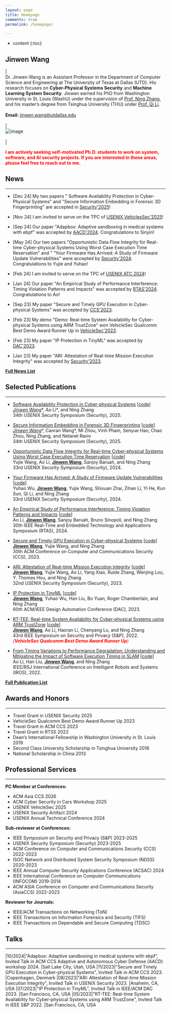 ```yaml
---
layout: page
title: Homepage
comments: true
permalink: /homepage/

---
```


* content
{:toc}

 
## **Jinwen Wang**


|<br> Dr. Jinwen Wang is an Assistant Professor in the Department of Computer Science and Engineering at The University of Texas at Dallas (UTD). His research focuses on **Cyber-Physical Systems Security** and **Machine Learning System Security**. Jinwen earned his PhD from Washington University in St. Louis (WashU) under the supervision of [Prof. Ning Zhang](https://cybersecurity.seas.wustl.edu/ning/index.html), and his master’s degree from Tsinghua University (THU) under [Prof. Qi Li](https://sites.google.com/site/qili2012/).<br><br>  **Email:** <jinwen.wang@utdallas.edu>  <br> <br> | <br> ![image](../images/jinwen.jpg) <br> <br> |



<!-- |<br> He is a final year Ph.D. candidate in the Department of Computer Science and Engineering at Washington University in St. Louis (WashU). He is currently working in Computer Security and Privacy Lab under the supervision of [Prof. Ning Zhang](https://cybersecurity.seas.wustl.edu/ning/index.html). He earned his M.S. in Computer Science from Tsinghua University (THU) in 2019, where he was advised by [Prof. Qi Li](https://sites.google.com/site/qili2012/) in 2019, and his B.E. in Computer Science from Sichuan University (SCU) in 2016. <br><br>His research interests include **System Security**, **Software Security**, **Cyber-physical Systems (CPS)**, **Real-time Systems**,  **Privacy-preserving ML System**. He focuses on securing cyber-physical systems and MLSys by designing and implementing efficient (real-time performance guarenteed) runtime security mechanisms, including attack isolation (TEE on CPU and GPU), prevention (CFI, DFI, privacy-preserving ML systems), and mitigation (recovery). He also develops scalable security reasoning approaches (remote attestation, fuzzing, and fingerprinting). His work spans various CPSs, including autonomous vehicles and medical devices, with diverse architectures like CPUs and GPUs.<br><br>  **Email:** <jinwen.wang@wustl.edu>  <br> <br> | <br> ![image](../images/jinwen.jpg) <br> <br> | -->

<!-- ***I am on the job market in the 2024-2025 cycle, please feel free to reach out!***  -->

<b style="color: red;">I am actively seeking self-motivated Ph.D. students to work on system, software, and AI security projects. If you are interested in these areas, please feel free to reach out to me.</b>


## News

---
* [Dec 24] My two papers " Software Availability Protection in Cyber-Physical Systems" and "Secure Information Embedding in Forensic 3D Fingerprinting" are accepted in  [Security'2025](https://www.usenix.org/conference/usenixsecurity25)!

* [Nov 24] I am invited to serve on the TPC of [USENIX VehiclesSec'2025](https://www.usenix.org/conference/vehiclesec25)!

* [Sep 24] Our paper "Adapbox: Adaptive sandboxing in medical systems with ebpf" was accepted by [AACD'2024](https://aacd24.github.io). Congratulations to Sinyin!

* [May 24] Our two papers "Opportunistic Data Flow Integrity for Real-time Cyber-physical Systems Using Worst Case Execution Time Reservation" and " “Your Firmware Has Arrived: A Study of Firmware Update Vulnerabilities" were accepted by [Security'2024](https://www.usenix.org/conference/usenixsecurity24). Congratulations to Yujie and Yuhao!

* [Feb 24] I am invited to serve on the TPC of [USENIX ATC 2024](https://www.usenix.org/conference/atc24)!

* [Jan 24] Our paper "An Empirical Study of Performance Interference: Timing Violation Patterns and Impacts" was accepted by [RTAS'2024](https://2024.rtas.org). Congratulations to Ao!

* [Sep 23] My paper "Secure and Timely GPU Execution in Cyber-physical Systems" was accepted by [CCS'2023](https://www.sigsac.org/ccs/CCS2023/). 

* [Feb 23] My demo "Demo: Real-time System Availability for Cyber-physical Systems using ARM TrustZone" won VehicleSec Qualcomm Best Demo Award Runner Up in [VehicleSec'2023](https://www.ndss-symposium.org/ndss2023/co-located-events/vehiclesec/).

* [Feb 23] My paper "IP Protection in TinyML" was accepted by [DAC'2023](https://www.dac.com/About/Conference-Archive/60th-DAC-2023).

* [Jan 23] My paper "ARI: Attestation of Real-time Mission Execution Integrity" was accepted by [Security'2023](https://www.usenix.org/conference/usenixsecurity23). 

[**Full News List**](https://j1nwenwang.github.io/news/)
<!-- [**Full News List**](../news/) -->

## Selected Publications
---
<!-- * **[In Submission]** **<u>Jinwen Wang</u>**, Chung Hwan Kim, and Ning Zhang. Crossfire: Gpu-Cpu Cross-Computing-Unit Path-Sensitive Control Flow Integrity in Cyber-Physical Systems. Under Review, 2025.

* **[In Submission]** **<u>Jinwen Wang*</u>**, Hongchao Zhang*, Ao Li, Chuanrui Jiang, Andrew Clark, and Ning Zhang, ConTest: Taming the Cyber-physical Input Space in Fuzz Testing with Control Theory. Under Review, 2025. -->

* [Software Availability Protection in Cyber-physical Systems](https://www.usenix.org/system/files/conference/usenixsecurity25/sec25cycle1-prepub-967-li-ao.pdf) [[code](https://github.com/WUSTL-CSPL/Gecko)] <br>
**<u>Jinwen Wang*</u>**, Ao Li*, and Ning Zhang <br>
34th USENIX Security Symposium (Security), 2025. 
<!-- [Security 25]. -->

* [Secure Information Embedding in Forensic 3D Fingerprinting](https://www.usenix.org/system/files/conference/usenixsecurity25/sec25cycle1-prepub-664-wang-canran.pdf) [[code](https://zenodo.org/records/14737894)]<br>
**<u>Jinwen Wang*</u>**, Canran Wang*, Mi Zhou, Vinh Pham, Senyue Hao, Chao Zhou, Ning Zhang, and Netanel Raviv<br>
 34th USENIX Security Symposium (Security), 2025.

* [Opportunistic Data Flow Integrity for Real-time Cyber-physical Systems Using Worst Case Execution Time Reservation](https://www.usenix.org/system/files/sec23winter-prepub-485-wang-yujie.pdf) [[code](https://github.com/WUSTL-CSPL/OP-DFI)]<br>
Yujie Wang, Ao Li, **<u>Jinwen Wang</u>**, Sanjoy Baruah, and Ning Zhang <br>
33rd USENIX Security Symposium (Security), 2024. 
<!-- **[Security 24]** -->

* [Your Firmware Has Arrived: A Study of Firmware Update Vulnerabilities](https://www.usenix.org/system/files/usenixsecurity24-wu-yuhao.pdf) [[code](https://github.com/WUSTL-CSPL/ChkUp)]<br>
Yuhao Wu, **<u>Jinwen Wang</u>**, Yujie Wang, Shixuan Zhai, Zihan Li, Yi He, Kun Sun, Qi Li, and Ning Zhang <br>
33rd USENIX Security Symposium (Security), 2024. 
<!-- **[Security 24]** -->

* [An Empirical Study of Performance Interference: Timing Violation Patterns and Impacts](https://cybersecurity.seas.wustl.edu/paper/rtas24_timetrap.pdf) [[code](https://github.com/WUSTL-CSPL/TimeTrap)]<br>
Ao Li, **<u>Jinwen Wang</u>**, Sanjoy Baruah, Bruno Sinopoli, and Ning Zhang <br>
30th IEEE Real-Time and Embedded Technology and Applications Symposium (RTAS), 2024. 

* [Secure and Timely GPU Execution in Cyber-physical Systems](https://dl.acm.org/doi/pdf/10.1145/3576915.3623197) [[code](https://j1nwenwang.github.io/)]<br>
**<u>Jinwen Wang</u>**, Yujie Wang, and Ning Zhang <br>
30th ACM Conference on Computer and Communications Security (CCS), 2023. 
<!-- **[CCS 23]** -->

* [ARI: Attestation of Real-time Mission Execution Integrity](https://www.usenix.org/system/files/usenixsecurity23-wang-jinwen.pdf) [[code](https://github.com/WUSTL-CSPL/ARI)]<br>
**<u>Jinwen Wang</u>**, Yujie Wang, Ao Li, Yang Xiao, Ruide Zhang, Wenjing Lou, Y. Thomas Hou, and Ning Zhang <br>
32nd USENIX Security Symposium (Security), 2023. 
<!-- **[Security 23]** -->

* [IP Protection in TinyML](https://cybersecurity.seas.wustl.edu/paper/wang2023ip.pdf) [[code](https://github.com/WUSTL-CSPL/TinyML)]<br>
**<u>Jinwen Wang</u>**, Yuhao Wu, Han Liu, Bo Yuan, Roger Chamberlain, and Ning Zhang <br>
60th ACM/IEEE Design Automation Conference (DAC), 2023. 
<!-- **[DAC 23]** -->

<!-- * Xiaohan Zhang, **<u>Jinwen Wang</u>**, Yueqiang Cheng, Qi Li, Kun Sun, Yao Zheng, Ning Zhang, and Xinghua Li, "[Interface-Based Side Channel in TEE-Assisted Networked Services](https://ieeexplore.ieee.org/abstract/document/10184979)", IEEE/ACM Transactions on Networking (**TON**). -->
<!-- **[ToN]** -->

<!-- * Tanmaya Mishra, **<u>Jinwen Wang</u>**, Thidapat Chantem, Ryan Gerdes and Ning Zhang, "[A Procrastinating Control-Flow Integrity Framework for Periodic Real-Time Systems](https://dl.acm.org/doi/pdf/10.1145/3575757.3575762)", 31st International Conference on Real-Time Networks and Systems, 2023. -->
 <!-- **[RTNS 23]** -->


* [RT-TEE: Real-time System Availability for Cyber-physical Systems using ARM TrustZone](https://par.nsf.gov/servlets/purl/10373878) [[code](https://github.com/WUSTL-CSPL/RT-TEE)]<br>
**<u>Jinwen Wang</u>**, Ao Li, Haoran Li, Chenyang Lu, and Ning Zhang <br>
43rd IEEE Symposium on Security and Privacy (S&P), 2022. <br>
<span style="color: red;">*(**VehicleSec Qualcomm Best Demo Award Runner Up**)*</span>  
<!-- **[S&P 22]** -->

* [From Timing Variations to Performance Degradation: Understanding and Mitigating the Impact of Software Execution Timing in SLAM](https://cybersecurity.seas.wustl.edu/paper/ao-iros22.pdf) [[code](https://github.com/WUSTL-CSPL/Timing-Adaptive-SLAM)]<br>
Ao Li, Han Liu, **<u>Jinwen Wang</u>**, and Ning Zhang <br>
IEEE/RSJ International Conference on Intelligent Robots and Systems (IROS), 2022.

[**Full Publication List**](https://j1nwenwang.github.io/publication/)


## Awards and Honors

---
*   Travel Grant in USENIX Security 2025
*   VehicleSec Qualcomm Best Demo Award Runner Up 2023
*   Travel Grant in ACM CCS 2023
*   Travel Grant in RTSS 2022
*   Dean’s International Fellowship in Washington University in St. Louis 2019
*   Second Class University Scholarship in Tsinghua University 2016
*   National Scholarship in China 2013


## Professional Services

---
**PC Member at Conferences:**

* ACM Asia CCS 2026
* ACM Cyber Security in Cars Workshop 2025
* USENIX VehicleSec 2025
* USENIX Security Artifact 2024
* USENIX Annual Technical Conference 2024

**Sub-reviewer at Conferences:**
* IEEE Symposium on Security and Privacy (S&P) 2023-2025
* USENIX Security Symposium (Security) 2023-2025
* ACM Conference on Computer and Communications Security (CCS) 2022-2023
* ISOC Network and Distributed System Security Symposium (NDSS) 2020-2023
* IEEE Annual Computer Security Applications Conference (ACSAC) 2024
* IEEE International Conference on Computer Communications (INFOCOM) 2019-2014
* ACM ASIA Conference on Computer and Communications Security (AsiaCCS) 2022-2023

**Reviewer for Journals:**
* IEEE/ACM Transactions on Networking (ToN)
* IEEE Transactions on Information Forensics and Security (TIFS)
* IEEE Transactions on Dependable and Secure Computing (TDSC)


## Talks

---

|10/2024|"Adapbox: Adaptive sandboxing in medical systems with ebpf", Invited Talk in ACM CCS Adaptive and Autonomous Cyber Defense (AACD) workshop 2024. |Salt Lake City, Utah, USA
|11/2023|"Secure and Timely GPU Execution in Cyber-physical Systems", Invited Talk in ACM CCS 2023. |Copenhagen, Denmark
|08/2023|"ARI: Attestation of Real-time Mission Execution Integrity", Invited Talk in USENIX Security 2023. |Anaheim, CA, USA
|07/2023|"IP Protection in TinyML", Invited Talk in IEEE/ACM DAC 2023. |San Francisco, CA, USA
|05/2022|"RT-TEE: Real-time System Availability for Cyber-physical Systems using ARM TrustZone", Invited Talk in IEEE S&P 2022. |San Francisco, CA, USA
